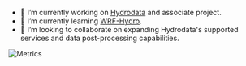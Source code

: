 - 🔭 I’m currently working on [Hydrodata](https://github.com/cheginit/hydrodata) and associate project.
- 🌱 I’m currently learning [WRF-Hydro](https://github.com/NCAR/wrf_hydro_nwm_public).
- 👯 I’m looking to collaborate on expanding Hydrodata's supported services and data post-processing capabilities.

![Metrics](https://github.com/my-github-user/my-github-user/blob/main/github-metrics.svg)

